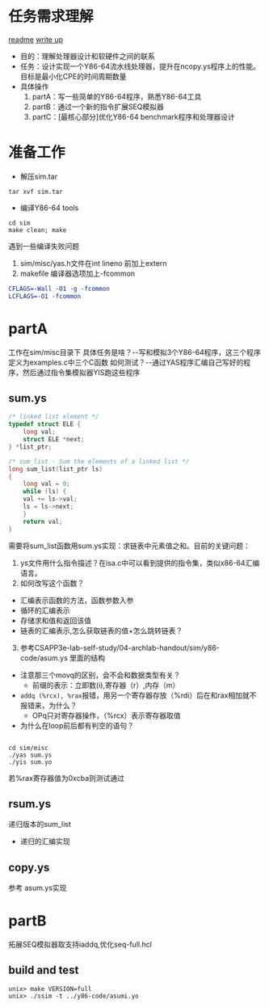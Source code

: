 # 任务需求理解 
[readme](http://csapp.cs.cmu.edu/3e/README-archlab)
[write up](http://csapp.cs.cmu.edu/3e/archlab.pdf)

- 目的：理解处理器设计和软硬件之间的联系
- 任务：设计实现一个Y86-64流水线处理器，提升在ncopy.ys程序上的性能。目标是最小化CPE的时间周期数量
- 具体操作
   1. partA：写一些简单的Y86-64程序，熟悉Y86-64工具
   2. partB：通过一个新的指令扩展SEQ模拟器
   3. partC：[最核心部分]优化Y86-64 benchmark程序和处理器设计

# 准备工作
- 解压sim.tar
```
tar xvf sim.tar
```
- 编译Y86-64 tools
```
cd sim
make clean; make
```
遇到一些编译失败问题
1. sim/misc/yas.h文件在int lineno 前加上extern
2. makefile 编译器选项加上-fcommon
```cmake
CFLAGS=-Wall -O1 -g -fcommon
LCFLAGS=-O1 -fcommon
```
# partA
工作在sim/misc目录下
具体任务是啥？--写和模拟3个Y86-64程序，这三个程序定义为examples.c中三个C函数
如何测试？--通过YAS程序汇编自己写好的程序，然后通过指令集模拟器YIS跑这些程序

## sum.ys
```c
/* linked list element */
typedef struct ELE {
    long val;
    struct ELE *next;
} *list_ptr;

/* sum_list - Sum the elements of a linked list */
long sum_list(list_ptr ls)
{
    long val = 0;
    while (ls) {
	val += ls->val;
	ls = ls->next;
    }
    return val;
}
```
需要将sum_list函数用sum.ys实现：求链表中元素值之和。目前的关键问题：
1. ys文件用什么指令描述？在isa.c中可以看到提供的指令集，类似x86-64汇编语言。
2. 如何改写这个函数？
  - 汇编表示函数的方法，函数参数入参
  - 循环的汇编表示
  - 存储求和值和返回该值
  - 链表的汇编表示,怎么获取链表的值+怎么跳转链表？
3. 参考CSAPP3e-lab-self-study/04-archlab-handout/sim/y86-code/asum.ys 里面的结构

- 注意那三个movq的区别，会不会和数据类型有关？
  - 前缀的表示：立即数(i),寄存器（r）,内存（m）
- `addq (%rcx), %rax`报错，用另一个寄存器存放（%rdi）后在和rax相加就不报错来，为什么？
  - OPq只对寄存器操作，（%rcx）表示寄存器取值
- 为什么在loop前后都有判空的语句？

```asm

```

```unix
cd sim/misc
./yas sum.ys
./yis sum.yo
```
若%rax寄存器值为0xcba则测试通过

## rsum.ys
递归版本的sum_list
- 递归的汇编实现

## copy.ys
参考 asum.ys实现

# partB
拓展SEQ模拟器取支持iaddq,优化seq-full.hcl
## build and test
```
unix> make VERSION=full
unix> ./ssim -t ../y86-code/asumi.yo
```